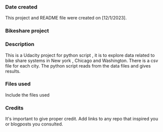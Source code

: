 ### Date created
This project and README file were created on [12/1/2023].

### Bikeshare project

### Description
This is a Udacity project for python script , it is to explore data related to bike share systems in New york , Chicago and Washington. There is a csv file for each city. The python script reads from the data files and gives results.

### Files used
Include the files used

### Credits
It's important to give proper credit. Add links to any repo that inspired you or blogposts you consulted.

